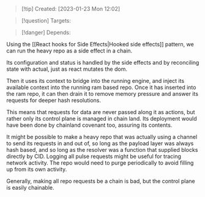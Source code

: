 
>[!tip] Created: [2023-01-23 Mon 12:02]

>[!question] Targets: 

>[!danger] Depends: 

Using the [[React hooks for Side Effects|Hooked side effects]] pattern, we can run the heavy repo as a side effect in a chain.

Its configuration and status is handled by the side effects and by reconciling state with actual, just as react mutates the dom.

Then it uses its context to bridge into the running engine, and inject its available context into the running ram based repo.  Once it has inserted into the ram repo, it can then drain it to remove memory pressure and answer its requests for deeper hash resolutions.

This means that requests for data are never passed along it as actions, but rather only its control plane is managed in chain land.  Its deployment would have been done by chainland covenant too, assuring its contents.

It might be possible to make a heavy repo that was actually using a channel to send its requests in and out of, so long as the payload layer was always hash based, and so long as the resolver was a function that supplied blocks directly by CID.  Logging all pulse requests might be useful for tracing network activity.  The repo would need to purge periodically to avoid filling up from its own activity.  

Generally, making all repo requests be a chain is bad, but the control plane is easily chainable.